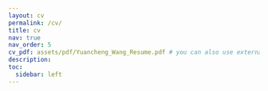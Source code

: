 ```yaml
---
layout: cv
permalink: /cv/
title: cv
nav: true
nav_order: 5
cv_pdf: assets/pdf/Yuancheng_Wang_Resume.pdf # you can also use external links here
description:
toc:
  sidebar: left
---
```

